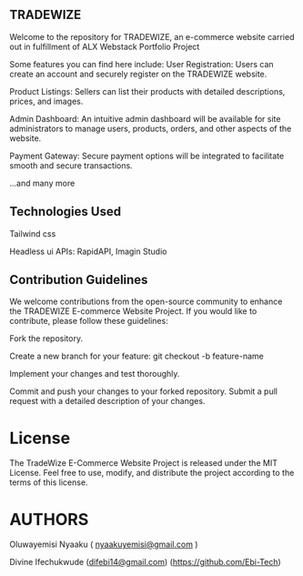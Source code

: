 ## TRADEWIZE
Welcome to the repository for TRADEWIZE, an e-commerce website carried out in fulfillment of ALX Webstack Portfolio Project
<p/>Some features you can find here include:
User Registration: Users can create an account and securely register on the TRADEWIZE website.

Product Listings: Sellers can list their products with detailed descriptions, prices, and images.

Admin Dashboard: An intuitive admin dashboard will be available for site administrators to manage users, products, orders, and other aspects of the website.

Payment Gateway: Secure payment options will be integrated to facilitate smooth and secure transactions. <p/>...and many more

## Technologies Used
<p/>Tailwind css
<p/>Headless ui
APIs: RapidAPI, Imagin Studio

## Contribution Guidelines
We welcome contributions from the open-source community to enhance the TRADEWIZE E-commerce Website Project. If you would like to contribute, please follow these guidelines:

Fork the repository.
<p/>Create a new branch for your feature: git checkout -b feature-name
<p/>Implement your changes and test thoroughly.
<p/>Commit and push your changes to your forked repository.
Submit a pull request with a detailed description of your changes.

# License
The TradeWize E-Commerce Website Project is released under the MIT License. Feel free to use, modify, and distribute the project according to the terms of this license.

# AUTHORS
Oluwayemisi Nyaaku ( nyaakuyemisi@gmail.com )

Divine Ifechukwude (difebi14@gmail.com) (https://github.com/Ebi-Tech)
